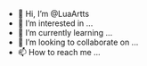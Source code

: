 - 👋 Hi, I’m @LuaArtts
- 👀 I’m interested in ...
- 🌱 I’m currently learning ...
- 💞️ I’m looking to collaborate on ...
- 📫 How to reach me ...

<!---
LuaArtts/LuaArtts is a ✨ special ✨ repository because its `README.md` (this file) appears on your GitHub profile.
You can click the Preview link to take a look at your changes.
--->
